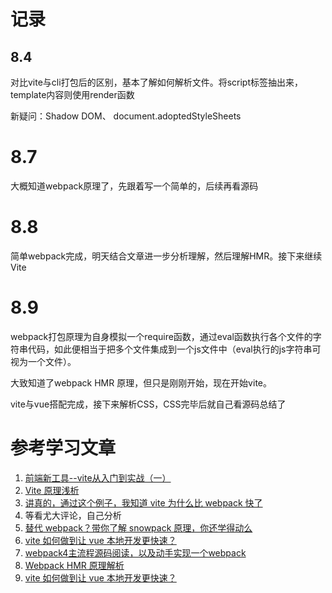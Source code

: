 # 记录

## 8.4
对比vite与cli打包后的区别，基本了解如何解析文件。将script标签抽出来，template内容则使用render函数

新疑问：Shadow DOM、 document.adoptedStyleSheets 


# 8.7
大概知道webpack原理了，先跟着写一个简单的，后续再看源码

# 8.8
简单webpack完成，明天结合文章进一步分析理解，然后理解HMR。接下来继续Vite

# 8.9
webpack打包原理为自身模拟一个require函数，通过eval函数执行各个文件的字符串代码，如此便相当于把多个文件集成到一个js文件中（eval执行的js字符串可视为一个文件）。

大致知道了webpack HMR 原理，但只是刚刚开始，现在开始vite。

vite与vue搭配完成，接下来解析CSS，CSS完毕后就自己看源码总结了




# 参考学习文章
1. [前端新工具--vite从入门到实战（一）](https://zhuanlan.zhihu.com/p/149033579)
2. [Vite 原理浅析](https://molunerfinn.com/learn-vite/)
3. [讲真的，通过这个例子，我知道 vite 为什么比 webpack 快了](https://juejin.im/post/6854573217333149703)
4. 等看尤大评论，自己分析
5. [替代 webpack？带你了解 snowpack 原理，你还学得动么](https://www.zhihu.com/search?type=content&q=snowpack%20vite)
6. [vite 如何做到让 vue 本地开发更快速？](https://developer.aliyun.com/article/761551)
7. [webpack4主流程源码阅读，以及动手实现一个webpack](https://zhuanlan.zhihu.com/p/150070163)
8. [Webpack HMR 原理解析](https://zhuanlan.zhihu.com/p/30669007)
9. [vite 如何做到让 vue 本地开发更快速？](https://developer.aliyun.com/article/761551)